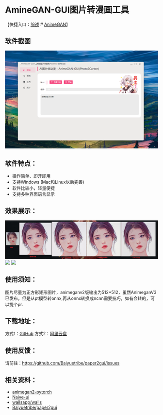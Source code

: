 # AmineGAN-GUI图片转漫画工具

【快捷入口：[综述](readme.md) # [AnimeGAN](animegan_gui.md)】

## 软件截图

![](../docs/images/animegan-gui.png)

## 软件特点：

- 操作简单、即开即用
- 支持Windows (Mac和Linux以后完善)
- 软件比较小，轻量便捷
- 支持多种界面语言显示
  
## 效果展示：

![](../docs/images/styletransfer/iu.jpg)
![](https://user-images.githubusercontent.com/26464535/142294796-54394a4a-a566-47a1-b9ab-4e715b901442.gif)
![](https://user-images.githubusercontent.com/26464535/137619181-a45c9230-f5e7-4f3c-8002-7c266f89de45.jpg)



## 使用须知：

图片尽量为正方形矩形图片，animeganv2版输出为512*512，虽然AnimeganV3已发布，但是从pt模型转onnx,再从onnx转换成ncnn需要技巧，如有会转的，可以提个pr.

## 下载地址：

方式1：[GitHub](https://github.com/Baiyuetribe/paper2gui/releases/tag/Published)
方式2：[阿里云盘](https://www.aliyundrive.com/s/2b4hyudGkni)

## 使用反馈：

请前往：https://github.com/Baiyuetribe/paper2gui/issues


## 相关资料：

- [animegan2-pytorch](https://github.com/bryandlee/animegan2-pytorch)
- [Naive-ui](https://www.naiveui.com/zh-CN/os-theme)
- [wailsapp/wails](https://github.com/wailsapp/wails)
- [Baiyuetribe/paper2gui](https://github.com/Baiyuetribe/paper2gui)